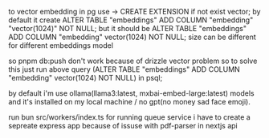 to vector embedding in pg use -> CREATE EXTENSION if not exist vector;
by default it create ALTER TABLE "embeddings" ADD COLUMN "embedding" "vector(1024)" NOT NULL;
but it should be ALTER TABLE "embeddings" ADD COLUMN "embedding" vector(1024) NOT NULL;
size can be different for different embeddings model

so pnpm db:push don't work because of drizzle vector problem so to solve this just run above query (ALTER TABLE "embeddings" ADD COLUMN "embedding" vector(1024) NOT NULL) in psql;

by default i'm use ollama(llama3:latest, mxbai-embed-large:latest) models and it's installed on my local machine / no gpt(no money sad face emoji).

run bun src/workers/index.ts for running queue service
i have to create a sepreate express app because of issuse with pdf-parser in nextjs api
